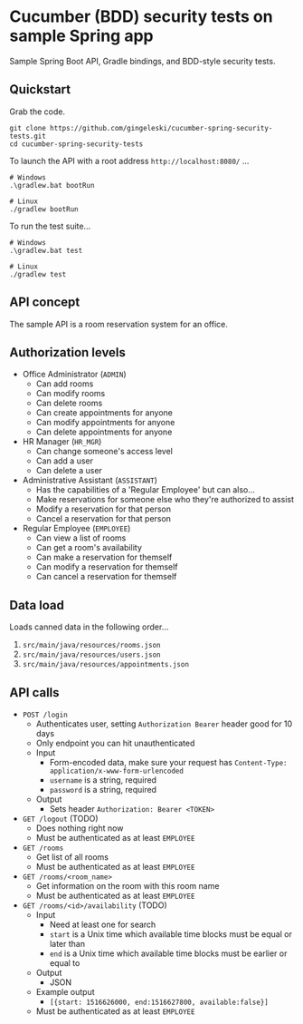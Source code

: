 
# Cucumber (BDD) security tests on sample Spring app

Sample Spring Boot API, Gradle bindings, and BDD-style security tests.

## Quickstart

Grab the code.

```
git clone https://github.com/gingeleski/cucumber-spring-security-tests.git
cd cucumber-spring-security-tests
```

To launch the API with a root address `http://localhost:8080/` ...

```
# Windows
.\gradlew.bat bootRun

# Linux
./gradlew bootRun
```

To run the test suite...

```
# Windows
.\gradlew.bat test

# Linux
./gradlew test
```

## API concept

The sample API is a room reservation system for an office.

## Authorization levels

- Office Administrator (`ADMIN`)
    - Can add rooms
    - Can modify rooms
    - Can delete rooms
    - Can create appointments for anyone
    - Can modify appointments for anyone
    - Can delete appointments for anyone
- HR Manager (`HR_MGR`)
    - Can change someone's access level
    - Can add a user
    - Can delete a user
- Administrative Assistant (`ASSISTANT`)
    - Has the capabilities of a 'Regular Employee' but can also...
    - Make reservations for someone else who they're authorized to assist
    - Modify a reservation for that person
    - Cancel a reservation for that person
- Regular Employee (`EMPLOYEE`)
    - Can view a list of rooms
    - Can get a room's availability
    - Can make a reservation for themself
    - Can modify a reservation for themself
    - Can cancel a reservation for themself

## Data load

Loads canned data in the following order...

1. `src/main/java/resources/rooms.json`
2. `src/main/java/resources/users.json`
3. `src/main/java/resources/appointments.json`

## API calls

- `POST /login`
    - Authenticates user, setting `Authorization Bearer` header good for 10 days
    - Only endpoint you can hit unauthenticated
    - Input
        - Form-encoded data, make sure your request has `Content-Type: application/x-www-form-urlencoded`
        - `username` is a string, required
        - `password` is a string, required
    - Output
        - Sets header `Authorization: Bearer <TOKEN>`
- `GET /logout` (TODO)
    - Does nothing right now
    - Must be authenticated as at least `EMPLOYEE`
- `GET /rooms`
    - Get list of all rooms
    - Must be authenticated as at least `EMPLOYEE`
- `GET /rooms/<room_name>`
    - Get information on the room with this room name
    - Must be authenticated as at least `EMPLOYEE`
- `GET /rooms/<id>/availability` (TODO)
    - Input
        - Need at least one for search
        - `start` is a Unix time which available time blocks must be equal or later than
        - `end` is a Unix time which available time blocks must be earlier or equal to
    - Output
        - JSON
    - Example output
        - `[{start: 1516626000, end:1516627800, available:false}]`
    - Must be authenticated as at least `EMPLOYEE`
